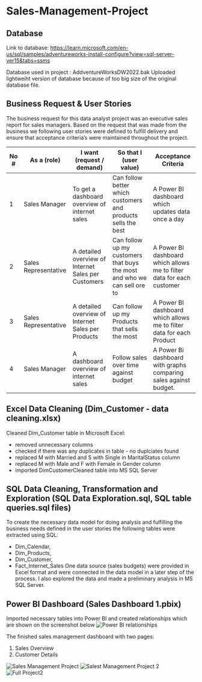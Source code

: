# Sales-Management-Project

## Database
Link to database: https://learn.microsoft.com/en-us/sql/samples/adventureworks-install-configure?view=sql-server-ver15&tabs=ssms
<p>Database used in project : AddventureWorksDW2022.bak
Uploaded lightweiht version of database because of too big size of the original database file.

## Business Request & User Stories
The business request for this data analyst project was an executive sales report for sales managers. 
Based on the request that was made from the business we following user stories were defined to fulfill delivery and ensure that acceptance criteria’s were maintained throughout the project.


| No # | As a (role)          | I want (request / demand)                           | So that I (user value)                                                   | Acceptance Criteria                                                   |
|------|----------------------|-----------------------------------------------------|--------------------------------------------------------------------------|-----------------------------------------------------------------------|
| 1    | Sales Manager        | To get a dashboard overview of internet sales       | Can follow better which customers and products sells the best            | A Power BI dashboard which updates data once a day                    |
| 2    | Sales Representative | A detailed overview of Internet Sales per Customers | Can follow up my customers that buys the most and who we can sell ore to | A Power BI dashboard which allows me to filter data for each customer |
| 3    | Sales Representative | A detailed overview of Internet Sales per Products  | Can follow up my Products that sells the most                            | A Power BI dashboard which allows me to filter data for each Product  |
| 4    | Sales Manager        | A dashboard overview of internet sales              | Follow sales over time against budget                                    | A Power Bi dashboard with graphs comparing sales against budget.      |

## Excel Data Cleaning (Dim_Customer - data cleaning.xlsx)
Cleaned Dim_Customer table in Microsoft Excel:
- removed unnecessary columns
- checked if there was any duplicates in table - no duplciates found
- replaced M with Married and S with Single in MaritalStatus column
- replaced M with Male and F with Female in Gender column
- imported DimCustomerCleaned table into MS SQL Server


## SQL Data Cleaning, Transformation and Exploration (SQL Data Exploration.sql, SQL table queries.sql files)
To create the necessary data model for doing analysis and fulfilling the business needs defined in the user stories the following tables were extracted using SQL:
- Dim_Calendar,
- Dim_Products,
- Dim_Customer,
- Fact_Internet_Sales
One data source (sales budgets) were provided in Excel format and were connected in the data model in a later step of the process.
I also explored the data and made a preliminary analysis in MS SQL Server.

## Power BI Dashboard (Sales Dashboard 1.pbix)
Imported necessary tables into Power BI and created relationships which are shown on the screenshot below
![Power BI relationships](https://github.com/WiktorPaprocki/Sales-Management-Project/assets/125204368/1ac6d27d-4ddb-45ca-82fa-5fb45723bfed)

The finished sales management dashboard with two pages:
  1. Sales Overview
  2. Customer Details

![Sales Management Project](https://github.com/WiktorPaprocki/Sales-Management-Project/assets/125204368/70f4a9a8-93d5-46b8-9407-3ba54ca5c7d9)
![Salest Management Project 2](https://github.com/WiktorPaprocki/Sales-Management-Project/assets/125204368/b184cdcf-521b-4316-83cd-9f45e348d71d)
![Full Project2](https://github.com/WiktorPaprocki/Sales-Management-Project/assets/125204368/7ec7a888-f3d6-4a2a-9710-9a7b1bd1e0e6)


